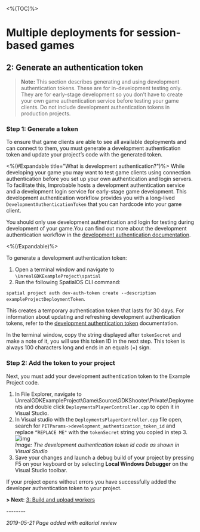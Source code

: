 
<%(TOC)%>

# Multiple deployments for session-based games
## 2: Generate an authentication token

>**Note:** This section describes generating and using development authentication tokens. These are for in-development testing only. They are for early-stage development so you don’t have to create your own game authentication service before testing your game clients. Do not include development authentication tokens in production projects. 

### Step 1: Generate a token
To ensure that game clients are able to see all available deployments and can connect to them, you must generate a development authentication token and update your project’s code with the generated token. 

<%(#Expandable title="What is development authentication?")%>
While developing your game you may want to test game clients using connection authentication before you set up your own authentication and login servers. To facilitate this, Improbable hosts a development authentication service and a development login service for early-stage game development. This development authentication workflow provides you with a long-lived `DevelopmentAuthenticationToken` that you can hardcode into your game client.

You should only use development authentication and login for testing during development of your game.You can find out more about the development authentication workflow in the [development authentication documentation](https://docs.improbable.io/reference/latest/shared/auth/development-authentication). 

<%(/Expandable)%>

To generate a development authentication token: 

1. Open a terminal window and navigate to `\UnrealGDKExampleProject\spatial`
2. Run the following SpatialOS CLI command: 

`spatial project auth dev-auth-token create --description exampleProjectDeploymentToken`. 

This creates a temporary authentication token that lasts for 30 days. For information about updating and refreshing development authentication tokens, refer to the [development authentication token](https://docs.improbable.io/reference/Latest/shared/auth/development-authentication) documentation. 

In the terminal window, copy the string displayed after `tokenSecret` and make a note of it, you will use this token ID in the next step. This token is always 100 characters long and ends in an equals (=) sign.


### Step 2: Add the token to your project

Next, you must add your development authentication token to the Example Project code.

1. In File Explorer, navigate to UnrealGDKExampleProject\Game\Source\GDKShooter\Private\Deployments and double click `DeploymentsPlayerController.cpp` to open it in Visual Studio.
1. In Visual studio with the  `DeploymentsPlayerController.cpp` file open, search for `PITParams->development_authentication_token_id` and replace `“REPLACE ME"` with the `tokenSecret` string you copied in step 3. <br/>
![img]({{assetRoot}}assets/deployment-manager/deploymentmgr-token.png)<br/>
_Image: The development authentication token id code as shown in Visual Studio_ <br/>
1. Save your changes and launch a debug build of your project by pressing F5 on your keyboard or by selecting **Local Windows Debugger** on the Visual Studio toolbar. 

If your project opens without errors you have successfully added the developer authentication token to your project. 

**> Next**: [3: Build and upload workers]({{urlRoot}}/content/tutorials/deployment-manager/tutorial-deploymentmgr-workers)

--------<br/>

_2019-05-21 Page added with editorial review_
